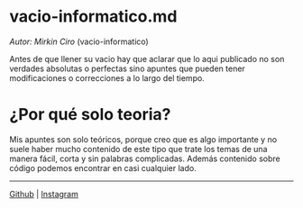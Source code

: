 # vacio-informatico.md
*Autor: Mirkin Ciro* (vacio-informatico) <br>

Antes de que llener su vacio hay que aclarar que lo aqui publicado no son verdades absolutas o perfectas sino apuntes que pueden tener modificaciones o correcciones a lo largo del tiempo.

# ¿Por qué solo teoria?

Mis apuntes son solo teóricos, porque creo que es algo importante y no suele haber mucho contenido de este tipo que trate los temas de una manera fácil, corta y sin palabras complicadas. Además contenido sobre código podemos encontrar en casi cualquier lado.
___
[Github](https://github.com/vacio-informatico/) | [Instagram](https://www.instagram.com/vacio_informatico/)
